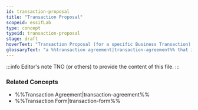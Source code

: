 ```yaml
---
id: transaction-proposal
title: "Transaction Proposal"
scopeid: essifLab
type: concept
typeid: transaction-proposal
stage: draft
hoverText: "Transaction Proposal (for a specific Business Transaction): a Transaction Agreement that is 'in-the-making' (ranging from an empty document to a document that would be a Transaction Agreement if it were signed by all Participants)"
glossaryText: "a %%transaction agreement|transaction-agreement%% that is 'in-the-making' (ranging from an empty document to a document that would be a %%transaction agreement|transaction-agreement%% if it were signed by all %%participants|participant%%)"
---
```


:::info Editor's note
TNO (or others) to provide the content of this file.
:::

### Related Concepts
- %%Transaction Agreement|transaction-agreement%%
- %%Transaction Form|transaction-form%%